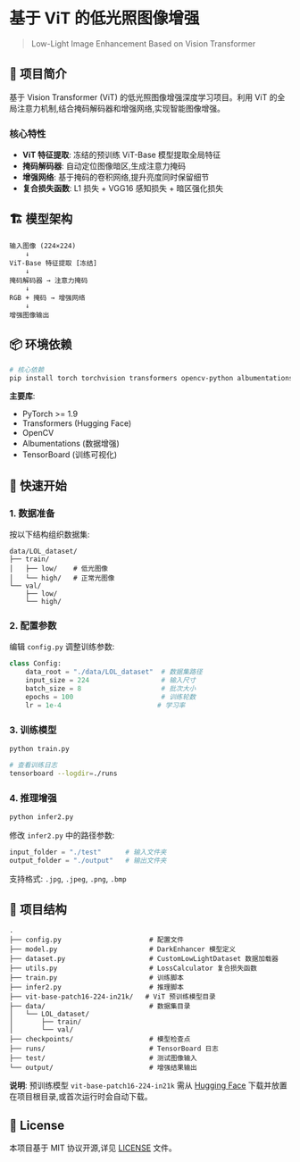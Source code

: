 # 基于 ViT 的低光照图像增强

> Low-Light Image Enhancement Based on Vision Transformer

## 📝 项目简介

基于 Vision Transformer (ViT) 的低光照图像增强深度学习项目。利用 ViT 的全局注意力机制,结合掩码解码器和增强网络,实现智能图像增强。

### 核心特性

- **ViT 特征提取**: 冻结的预训练 ViT-Base 模型提取全局特征
- **掩码解码器**: 自动定位图像暗区,生成注意力掩码
- **增强网络**: 基于掩码的卷积网络,提升亮度同时保留细节
- **复合损失函数**: L1 损失 + VGG16 感知损失 + 暗区强化损失

## 🏗️ 模型架构

```
输入图像 (224×224)
    ↓
ViT-Base 特征提取 [冻结]
    ↓
掩码解码器 → 注意力掩码
    ↓
RGB + 掩码 → 增强网络
    ↓
增强图像输出
```

## 📦 环境依赖

```bash
# 核心依赖
pip install torch torchvision transformers opencv-python albumentations tensorboard
```

**主要库**:
- PyTorch >= 1.9
- Transformers (Hugging Face)
- OpenCV
- Albumentations (数据增强)
- TensorBoard (训练可视化)

## 🚀 快速开始

### 1. 数据准备

按以下结构组织数据集:

```
data/LOL_dataset/
├── train/
│   ├── low/    # 低光图像
│   └── high/   # 正常光图像
└── val/
    ├── low/
    └── high/
```

### 2. 配置参数

编辑 `config.py` 调整训练参数:

```python
class Config:
    data_root = "./data/LOL_dataset"  # 数据集路径
    input_size = 224                  # 输入尺寸
    batch_size = 8                    # 批次大小
    epochs = 100                      # 训练轮数
    lr = 1e-4                        # 学习率
```

### 3. 训练模型

```bash
python train.py

# 查看训练日志
tensorboard --logdir=./runs
```

### 4. 推理增强

```bash
python infer2.py
```

修改 `infer2.py` 中的路径参数:
```python
input_folder = "./test"      # 输入文件夹
output_folder = "./output"   # 输出文件夹
```

支持格式: `.jpg`, `.jpeg`, `.png`, `.bmp`

## 📁 项目结构

```
.
├── config.py                      # 配置文件
├── model.py                       # DarkEnhancer 模型定义
├── dataset.py                     # CustomLowLightDataset 数据加载器
├── utils.py                       # LossCalculator 复合损失函数
├── train.py                       # 训练脚本
├── infer2.py                      # 推理脚本
├── vit-base-patch16-224-in21k/   # ViT 预训练模型目录
├── data/                          # 数据集目录
│   └── LOL_dataset/
│       ├── train/
│       └── val/
├── checkpoints/                   # 模型检查点
├── runs/                          # TensorBoard 日志
├── test/                          # 测试图像输入
└── output/                        # 增强结果输出
```

**说明**: 预训练模型 `vit-base-patch16-224-in21k` 需从 [Hugging Face](https://huggingface.co/google/vit-base-patch16-224-in21k) 下载并放置在项目根目录,或首次运行时会自动下载。

## 📄 License

本项目基于 MIT 协议开源,详见 [LICENSE](LICENSE) 文件。
